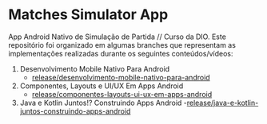 # Matches Simulator App

App Android Nativo de Simulação de Partida // Curso da DIO. Este repositório foi organizado em algumas branches que representam as implementações realizadas durante os seguintes conteúdos/vídeos:

1. Desenvolvimento Mobile Nativo Para Android
   - [release/desenvolvimento-mobile-nativo-para-android](https://github.com/DaviEd-kyter/matches-simulator-app/tree/release/desenvolvimento-mobile-nativo-para-android)
2. Componentes, Layouts e UI/UX Em Apps Android
   - [release/componentes-layouts-ui-ux-em-apps-android](https://github.com/DaviEd-kyter/matches-simulator-app/tree/release/componentes-layouts-ui-ux-em-apps-android)
3. Java e Kotlin Juntos!? Construindo Apps Android
   -[release/java-e-kotlin-juntos-construindo-apps-android](https://github.com/DaviEd-kyter/matches-simulator-app/tree/release/java-e-kotlin-juntos-construindo-apps-android)

